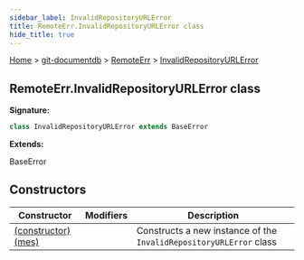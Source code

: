 ```yaml
---
sidebar_label: InvalidRepositoryURLError
title: RemoteErr.InvalidRepositoryURLError class
hide_title: true
---
```


[Home](./index.md) &gt; [git-documentdb](./git-documentdb.md) &gt; [RemoteErr](./git-documentdb.remoteerr.md) &gt; [InvalidRepositoryURLError](./git-documentdb.remoteerr.invalidrepositoryurlerror.md)

## RemoteErr.InvalidRepositoryURLError class

<b>Signature:</b>

```typescript
class InvalidRepositoryURLError extends BaseError 
```
<b>Extends:</b>

BaseError

## Constructors

|  Constructor | Modifiers | Description |
|  --- | --- | --- |
|  [(constructor)(mes)](./git-documentdb.remoteerr.invalidrepositoryurlerror._constructor_.md) |  | Constructs a new instance of the <code>InvalidRepositoryURLError</code> class |


